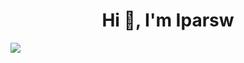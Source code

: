 <h1 align="center">Hi 👋, I'm Iparsw</h1>




![](https://komarev.com/ghpvc/?username=iparsw&color=green)

